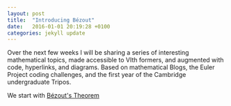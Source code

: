 ```yaml
---
layout: post
title:  "Introducing Bézout"
date:   2016-01-01 20:19:28 +0100
categories: jekyll update
---
```


Over the next few weeks I will be sharing a series of interesting mathematical topics, made accessible to VIth formers, and augmented with code, hyperlinks, and diagrams. Based on mathematical Blogs, the Euler Project coding challenges, and the first year of the Cambridge undergraduate Tripos.

We start with [Bézout's Theorem](https://github.com/jamesthetab/iBeacon/blob/master/Thm1.ipynb)